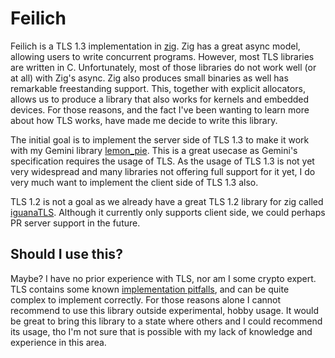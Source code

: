 # Feilich

Feilich is a TLS 1.3 implementation in [zig](https://ziglang.org). Zig has a great async model, allowing users to write concurrent programs.
However, most TLS libraries are written in C. Unfortunately, most of those libraries do not work well (or at all) with Zig's async.
Zig also produces small binaries as well has remarkable freestanding support. This, together with explicit allocators, allows us
to produce a library that also works for kernels and embedded devices. For those reasons, and the fact I've been wanting to
learn more about how TLS works, have made me decide to write this library.

The initial goal is to implement the server side of TLS 1.3 to make it work with my Gemini library [lemon_pie](https://github.com/Luukdegram/lemon_pie).
This is a great usecase as Gemini's specification requires the usage of TLS. As the usage of TLS 1.3 is not yet very widespread and many
libraries not offering full support for it yet, I do very much want to implement the client side of TLS 1.3 also. 

TLS 1.2 is not a goal as we already have a great TLS 1.2 library for zig called [iguanaTLS](https://github.com/alexnask/igunaTLS).
Although it currently only supports client side, we could perhaps PR server support in the future.

## Should I use this?

Maybe? I have no prior experience with TLS, nor am I some crypto expert. TLS contains some known [implementation pitfalls](https://datatracker.ietf.org/doc/html/rfc8446#appendix-C.3),
and can be quite complex to implement correctly. For those reasons alone I cannot recommend to use this library outside experimental, hobby usage.
It would be great to bring this library to a state where others and I could recommend its usage, tho I'm not sure that is possible with my lack
of knowledge and experience in this area.

